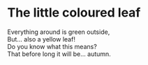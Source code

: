 # The little coloured leaf

Everything around is green outside,\
But... also a yellow leaf!\
Do you know what this means?\
That before long it will be... autumn.
